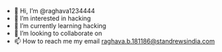 - 👋 Hi, I’m @raghava1234444
- 👀 I’m interested in hacking
- 🌱 I’m currently learning hacking
- 💞️ I’m looking to collaborate on 
- 📫 How to reach me my email raghava.b.181186@standrewsindia.com

<!---
raghava1234444/raghava1234444 is a ✨ special ✨ repository because its `README.md` (this file) appears on your GitHub profile.
You can click the Preview link to take a look at your changes.
--->
